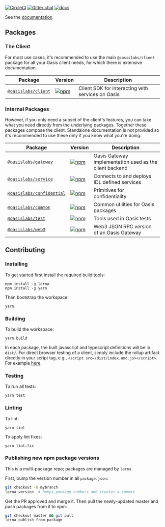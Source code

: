 [![CircleCI](https://circleci.com/gh/oasislabs/oasis.js.svg?style=svg)](https://circleci.com/gh/oasislabs/oasis.js)
[![Gitter chat](https://badges.gitter.im/Oasis-official/Lobby.svg)](https://gitter.im/Oasis-official/Lobby?utm_source=badge&utm_medium=badge&utm_campaign=pr-badge&utm_content=badge)
[![docs](https://readthedocs.com/projects/oasis-labs-oasis-client/badge/?version=latest)](https://oasis-labs-oasis-client.readthedocs-hosted.com/en/latest/)

See the [documentation](https://oasis-labs-oasis-client.readthedocs-hosted.com/en/latest/).

## Packages

### The Client

For most use cases, it's recommended to use the main `@oasislabs/client` package
for all your Oasis client needs, for which there is extensive documentation.

| Package                                 | Version                                                                                                       | Description                                       |
| --------------------------------------- | ------------------------------------------------------------------------------------------------------------- | ------------------------------------------------- |
| [`@oasislabs/client`](/packages/client) | [![npm](https://img.shields.io/npm/v/@oasislabs/client.svg)](https://www.npmjs.com/package/@oasislabs/client) | Client SDK for interacting with services on Oasis |

### Internal Packages

However, if you only need a subset of the client's features, you can take what
you need directly from the underlying packages. Together these packages compose
the client. Standalone documentation is not provided so it's recommended to use
these only if you know what you're doing.

| Package                                             | Version                                                                                                                   | Description                                             |
| --------------------------------------------------- | ------------------------------------------------------------------------------------------------------------------------- | ------------------------------------------------------- |
| [`@oasislabs/gateway`](/packages/gateway)           | [![npm](https://img.shields.io/npm/v/@oasislabs/gateway.svg)](https://www.npmjs.com/package/@oasislabs/gateway)           | Oasis Gateway implementation used as the client backend |
| [`@oasislabs/service`](/packages/service)           | [![npm](https://img.shields.io/npm/v/@oasislabs/service.svg)](https://www.npmjs.com/package/@oasislabs/service)           | Connects to and deploys IDL defined services            |
| [`@oasislabs/confidential`](/packages/confidential) | [![npm](https://img.shields.io/npm/v/@oasislabs/confidential.svg)](https://www.npmjs.com/package/@oasislabs/confidential) | Primitives for confidentiality                          |
| [`@oasislabs/common`](/packages/common)             | [![npm](https://img.shields.io/npm/v/@oasislabs/common.svg)](https://www.npmjs.com/package/@oasislabs/common)             | Common utilities for Oasis packages                     |
| [`@oasislabs/test`](/packages/test)                 | [![npm](https://img.shields.io/npm/v/@oasislabs/test.svg)](https://www.npmjs.com/package/@oasislabs/test)                 | Tools used in Oasis tests                               |
| [`@oasislabs/web3`](/packages/web3)                 | [![npm](https://img.shields.io/npm/v/@oasislabs/web3.svg)](https://www.npmjs.com/package/@oasislabs/web3)                 | Web3 JSON RPC version of an Oasis Gateway               |

## Contributing

### Installing

To get started first install the required build tools:

```
npm install -g lerna
npm install -g yarn
```

Then bootstrap the workspace:

```
yarn
```

### Building

To build the workspace:

```
yarn build
```

In each package, the built javascript and typescript definitions will be in `dist/`. For direct browser testing of a client, simply include the rollup artifact directly in your script tag, e.g., `<script src=/dist/index.umd.js></script>`. For example [here](https://github.com/oasislabs/oasis.js/blob/master/packages/client/test/browser/service/index.html#L3).

### Testing

To run all tests:

```
yarn test
```

### Linting

To lint:

```
yarn lint
```

To apply lint fixes:

```
yarn lint:fix
```

### Publishing new npm package versions

This is a multi-package repo; packages are managed by `lerna`.

First, bump the version number in all `package.json`:

```sh
git checkout -b mybranch
lerna version  # bumps package numbers and creates a commit
```

Get the PR approved and merge it. Then pull the newly-updated master
and push packages from it to npm:

```sh
git checkout master && git pull
lerna publish from-package
```

